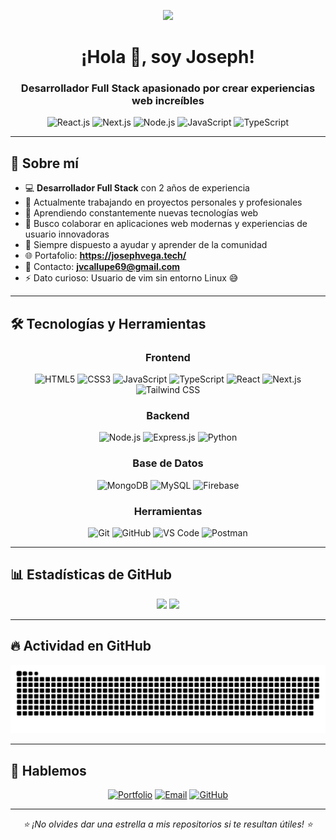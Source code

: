 <div align="center">
  
 
<a href="#"><img src="https://user-images.githubusercontent.com/91026290/199279083-9e86f1a4-8d87-41b9-b60c-798d520bb87b.gif"></a>

  
</div>

<h1 align="center">¡Hola 👋, soy Joseph!</h1>
<h3 align="center">Desarrollador Full Stack apasionado por crear experiencias web increíbles</h3>

<div align="center">

![React.js](https://img.shields.io/badge/React-61DAFB?style=for-the-badge&logo=react&logoColor=white)
![Next.js](https://img.shields.io/badge/Next.js-000000?style=for-the-badge&logo=next.js&logoColor=white)
![Node.js](https://img.shields.io/badge/Node.js-339933?style=for-the-badge&logo=node.js&logoColor=white)
![JavaScript](https://img.shields.io/badge/JavaScript-F7DF1E?style=for-the-badge&logo=javascript&logoColor=black)
![TypeScript](https://img.shields.io/badge/TypeScript-3178C6?style=for-the-badge&logo=typescript&logoColor=white)

</div>

---

<h2>🚀 Sobre mí</h2>

- 💻 **Desarrollador Full Stack** con 2 años de experiencia
- 🔭 Actualmente trabajando en proyectos personales y profesionales
- 🌱 Aprendiendo constantemente nuevas tecnologías web
- 👯 Busco colaborar en aplicaciones web modernas y experiencias de usuario innovadoras
- 🤝 Siempre dispuesto a ayudar y aprender de la comunidad
- 🌐 Portafolio: **https://josephvega.tech/**
- 📧 Contacto: **jvcallupe69@gmail.com**
- ⚡ Dato curioso: Usuario de vim sin entorno Linux 😅

---

<h2>🛠️ Tecnologías y Herramientas</h2>

<div align="center">

### Frontend
<img src="https://img.icons8.com/color/48/000000/html-5--v1.png" alt="HTML5" title="HTML5"/>
<img src="https://img.icons8.com/color/48/000000/css3.png" alt="CSS3" title="CSS3"/>
<img src="https://img.icons8.com/color/48/000000/javascript--v1.png" alt="JavaScript" title="JavaScript"/>
<img src="https://img.icons8.com/color/48/000000/typescript.png" alt="TypeScript" title="TypeScript"/>
<img src="https://img.icons8.com/color/48/000000/react-native.png" alt="React" title="React"/>
<img src="https://img.icons8.com/fluency/48/000000/nextjs.png" alt="Next.js" title="Next.js"/>
<img src="https://img.icons8.com/color/48/000000/tailwindcss.png" alt="Tailwind CSS" title="Tailwind CSS"/>

### Backend
<img src="https://img.icons8.com/color/48/000000/nodejs.png" alt="Node.js" title="Node.js"/>
<img src="https://img.icons8.com/color/48/000000/express-js.png" alt="Express.js" title="Express.js"/>
<img src="https://img.icons8.com/color/48/000000/python--v1.png" alt="Python" title="Python"/>

### Base de Datos
<img src="https://img.icons8.com/color/48/000000/mongodb.png" alt="MongoDB" title="MongoDB"/>
<img src="https://img.icons8.com/color/48/000000/mysql-logo.png" alt="MySQL" title="MySQL"/>
<img src="https://img.icons8.com/color/48/000000/firebase.png" alt="Firebase" title="Firebase"/>

### Herramientas
<img src="https://img.icons8.com/color/48/000000/git.png" alt="Git" title="Git"/>
<img src="https://img.icons8.com/color/48/000000/github--v1.png" alt="GitHub" title="GitHub"/>
<img src="https://img.icons8.com/color/48/000000/visual-studio-code-2019.png" alt="VS Code" title="VS Code"/>
<img src="https://img.icons8.com/color/48/000000/postman-api.png" alt="Postman" title="Postman"/>

</div>

---

<h2>📊 Estadísticas de GitHub</h2>

<div align="center">
   <img height="200" src="https://github-readme-stats.vercel.app/api/top-langs/?username=josephvtx&layout=compact&theme=tokyonight&count_private=true&langs_count=8"> 
   <img height="200" src="https://github-readme-stats.vercel.app/api?username=josephvtx&theme=tokyonight&show_icons=true&count_private=true">
</div>

---

<h2>🔥 Actividad en GitHub</h2>

<div align="center">
  <a href="https://github.com/JosephVTX?tab=repositories">
    <img src="https://raw.githubusercontent.com/JosephVTX/josephvtx/output/github-contribution-grid-snake-dark.svg">
  </a>
</div>

---

<h2>💬 Hablemos</h2>

<div align="center">

[![Portfolio](https://img.shields.io/badge/Portfolio-josephvega.tech-blue?style=for-the-badge&logo=google-chrome&logoColor=white)](https://josephvega.tech/)
[![Email](https://img.shields.io/badge/Email-jvcallupe69@gmail.com-red?style=for-the-badge&logo=gmail&logoColor=white)](mailto:jvcallupe69@gmail.com)
[![GitHub](https://img.shields.io/badge/GitHub-JosephVTX-black?style=for-the-badge&logo=github&logoColor=white)](https://github.com/JosephVTX)

</div>

---

<div align="center">
  <i>⭐ ¡No olvides dar una estrella a mis repositorios si te resultan útiles! ⭐</i>
</div>
